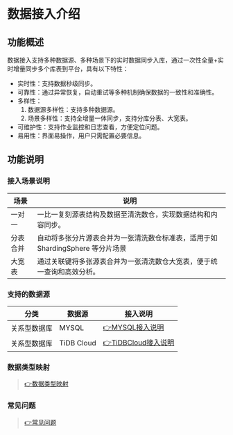# 数据接入介绍

## 功能概述

数据接入支持多种数据源、多种场景下的实时数据同步入库，通过一次性全量+实时增量同步多个库表到平台，具有以下特性：

- 实时性：支持数据秒级同步。
- 可靠性：通过异常恢复，自动重试等多种机制确保数据的一致性和准确性。
- 多样性：
  1. 数据源多样性：支持多种数据源。
  2. 场景多样性：支持全增量一体同步，支持分库分表、大宽表。
- 可维护性：支持作业监控和日志查看，方便定位问题。
- 易用性：界面易操作，用户只需配置必要信息。

## 功能说明
### 接入场景说明

|场景		|说明																			|
|--			|--																				|
|一对一		|	一比一复刻源表结构及数据至清洗数仓，实现数据结构和内容同步。						|
|分表合并	|	自动将多张分片源表合并为一张清洗数仓标准表，适用于如 ShardingSphere 等分片场景	|
|大宽表		|	通过关联键将多张源表合并为一张清洗数仓大宽表，便于统一查询和高效分析。				|


### 支持的数据源

|分类		|数据源		|接入说明								|
|--			|--			|--										|
|关系型数据库|	MYSQL	|	[👉MYSQL接入说明](MYSQL接入说明.md)	|
|关系型数据库|	TiDB Cloud	| [👉TiDBCloud接入说明](TiDBCloud接入说明.md)		|

### 数据类型映射
> [👉数据类型映射](数据类型映射.md)

### 常见问题
> [👉常见问题](常见问题.md)


